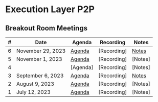 # Execution Layer P2P

## Breakout Room Meetings

| # | Date | Agenda | Recording | Notes |
| -- | --| -- | -- | -- |
| 6 | November 29, 2023 | [Agenda](https://github.com/ethereum/pm/issues/915) | [Recording] | [Notes](https://github.com/poojaranjan/pm/blob/master/Breakout-Room-Meetings/EL-P2P/Meeting%2006.md) |
| 5 | November 1, 2023 | [Agenda](https://github.com/ethereum/pm/issues/883) | [Recording] | [Notes] |
| 4 |  | [Agenda] | [Recording] | [Notes] |
| 3 | September 6, 2023  | [Agenda](https://github.com/ethereum/pm/issues/858) | [Recording] | [Notes](https://github.com/poojaranjan/pm/blob/master/Breakout-Room-Meetings/EL-P2P/Meeting%2003.md) |
| 2 | August 9, 2023 | [Agenda](https://github.com/ethereum/pm/issues/846) | [Recording] | [Notes] |
| 1 |July 12, 2023| [Agenda](https://github.com/ethereum/pm/issues/810) | [Recording] | [Notes] |



